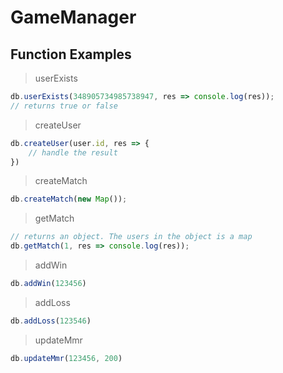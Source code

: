 # GameManager

## Function Examples
> userExists
```javascript
db.userExists(348905734985738947, res => console.log(res));
// returns true or false
```

> createUser
```javascript
db.createUser(user.id, res => {
    // handle the result
})
```

> createMatch
```javascript
db.createMatch(new Map());
```

> getMatch
```javascript
// returns an object. The users in the object is a map
db.getMatch(1, res => console.log(res));
```

> addWin
```javascript
db.addWin(123456)
```

> addLoss
```javascript
db.addLoss(123546)
```

> updateMmr
```javascript
db.updateMmr(123456, 200)
```